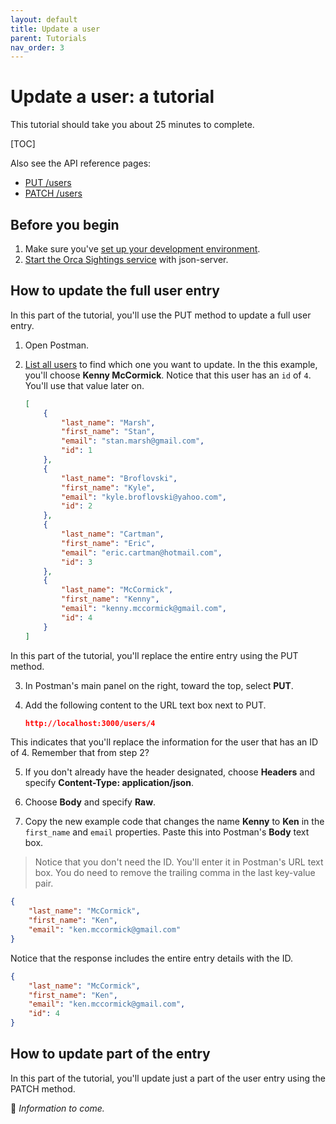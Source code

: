 ```yaml
---
layout: default
title: Update a user
parent: Tutorials
nav_order: 3
---
```


# Update a user: a tutorial

This tutorial should take you about 25 minutes to complete.

[TOC]

Also see the API reference pages:

* [PUT /users](../reference/users-resource/users-put.md)
* [PATCH /users](../reference/users-resource/users-patch.md)

## Before you begin

1. Make sure you've [set up your development environment](./set-up-dev-env.md).
2. [Start the Orca Sightings service](./start-service.md) with json-server.

## How to update the full user entry

In this part of the tutorial, you'll use the PUT method to update a full user entry.

1. Open Postman.

2. [List all users](./list-users.md) to find which one you want to update. In the this example, you'll choose **Kenny McCormick**. Notice that this user has an `id` of `4`. You'll use that value later on.

   ```json
   [
       {
           "last_name": "Marsh",
           "first_name": "Stan",
           "email": "stan.marsh@gmail.com",
           "id": 1
       },
       {
           "last_name": "Broflovski",
           "first_name": "Kyle",
           "email": "kyle.broflovski@yahoo.com",
           "id": 2
       },
       {
           "last_name": "Cartman",
           "first_name": "Eric",
           "email": "eric.cartman@hotmail.com",
           "id": 3
       },
       {
           "last_name": "McCormick",
           "first_name": "Kenny",
           "email": "kenny.mccormick@gmail.com",
           "id": 4
       }
   ]
   ```

In this part of the tutorial, you'll replace the entire entry using the PUT method. 

3. In Postman's main panel on the right, toward the top, select **PUT**.

4. Add the following content to the URL text box next to PUT.
    ```json
    http://localhost:3000/users/4
    ```
This indicates that you'll replace the information for the user that has an ID of 4. Remember that from step 2?

5. If you don't already have the header designated, choose **Headers** and specify **Content-Type: application/json**. 

6. Choose **Body** and specify **Raw**.

7. Copy the new example code that changes the name **Kenny** to **Ken** in the `first_name` and `email` properties. Paste this into Postman's **Body** text box.

 > Notice that you don't need the ID. You'll enter it in Postman's URL text box. You do need to remove the trailing comma in the last key-value pair.

   ```json
   {
       "last_name": "McCormick",
       "first_name": "Ken",
       "email": "ken.mccormick@gmail.com"
   }
   ```

Notice that the response includes the entire entry details with the ID.

   ```json
   {
       "last_name": "McCormick",
       "first_name": "Ken",
       "email": "ken.mccormick@gmail.com",
       "id": 4
   }
   ```

## How to update part of the entry

In this part of the tutorial, you'll update just a part of the user entry using the PATCH method.

🚧 *Information to come.*
